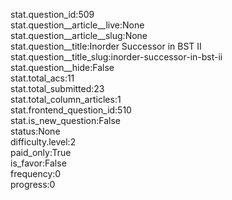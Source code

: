 stat.question_id:509  
stat.question__article__live:None  
stat.question__article__slug:None  
stat.question__title:Inorder Successor in BST II  
stat.question__title_slug:inorder-successor-in-bst-ii  
stat.question__hide:False  
stat.total_acs:11  
stat.total_submitted:23  
stat.total_column_articles:1  
stat.frontend_question_id:510  
stat.is_new_question:False  
status:None  
difficulty.level:2  
paid_only:True  
is_favor:False  
frequency:0  
progress:0  
